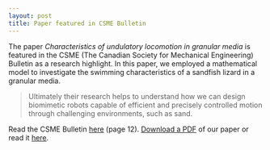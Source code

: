 ```yaml
---
layout: post
title: Paper featured in CSME Bulletin
---
```


The paper *Characteristics of undulatory locomotion in granular media* is featured in the CSME (The Canadian Society for Mechanical Engineering) Bulletin as a research highlight. In this paper, we employed a mathematical model to investigate the swimming characteristics of a sandfish lizard in a granular media.


>Ultimately their research helps to understand how we can design biomimetic
robots capable of efficient and precisely controlled motion through challenging environments,
such as sand.

Read the CSME Bulletin [here](http://www.csme-scgm.ca/sites/all/themes/csme/uploaded/CSME_publications/BULLETIN-SPRING%202016.pdf) (page 12). [Download a PDF](/assets/pof1.pdf) of our paper or read it [here](http://scitation.aip.org/content/aip/journal/pof2/28/3/10.1063/1.4942895).